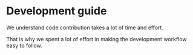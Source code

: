 # Development guide

We understand code contribution takes a lot of time and effort.

That is why we spent a lot of effort in making the development workflow easy to follow.

